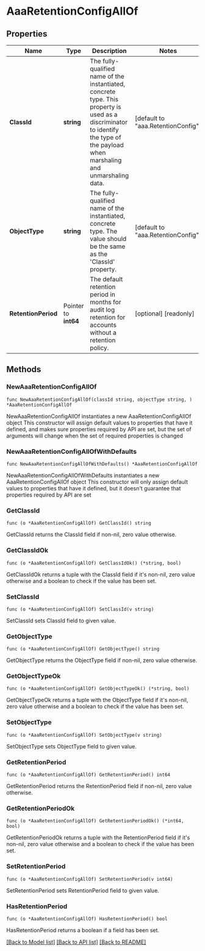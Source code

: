 # AaaRetentionConfigAllOf

## Properties

Name | Type | Description | Notes
------------ | ------------- | ------------- | -------------
**ClassId** | **string** | The fully-qualified name of the instantiated, concrete type. This property is used as a discriminator to identify the type of the payload when marshaling and unmarshaling data. | [default to "aaa.RetentionConfig"]
**ObjectType** | **string** | The fully-qualified name of the instantiated, concrete type. The value should be the same as the &#39;ClassId&#39; property. | [default to "aaa.RetentionConfig"]
**RetentionPeriod** | Pointer to **int64** | The default retention period in months for audit log retention for accounts without a retention policy. | [optional] [readonly] 

## Methods

### NewAaaRetentionConfigAllOf

`func NewAaaRetentionConfigAllOf(classId string, objectType string, ) *AaaRetentionConfigAllOf`

NewAaaRetentionConfigAllOf instantiates a new AaaRetentionConfigAllOf object
This constructor will assign default values to properties that have it defined,
and makes sure properties required by API are set, but the set of arguments
will change when the set of required properties is changed

### NewAaaRetentionConfigAllOfWithDefaults

`func NewAaaRetentionConfigAllOfWithDefaults() *AaaRetentionConfigAllOf`

NewAaaRetentionConfigAllOfWithDefaults instantiates a new AaaRetentionConfigAllOf object
This constructor will only assign default values to properties that have it defined,
but it doesn't guarantee that properties required by API are set

### GetClassId

`func (o *AaaRetentionConfigAllOf) GetClassId() string`

GetClassId returns the ClassId field if non-nil, zero value otherwise.

### GetClassIdOk

`func (o *AaaRetentionConfigAllOf) GetClassIdOk() (*string, bool)`

GetClassIdOk returns a tuple with the ClassId field if it's non-nil, zero value otherwise
and a boolean to check if the value has been set.

### SetClassId

`func (o *AaaRetentionConfigAllOf) SetClassId(v string)`

SetClassId sets ClassId field to given value.


### GetObjectType

`func (o *AaaRetentionConfigAllOf) GetObjectType() string`

GetObjectType returns the ObjectType field if non-nil, zero value otherwise.

### GetObjectTypeOk

`func (o *AaaRetentionConfigAllOf) GetObjectTypeOk() (*string, bool)`

GetObjectTypeOk returns a tuple with the ObjectType field if it's non-nil, zero value otherwise
and a boolean to check if the value has been set.

### SetObjectType

`func (o *AaaRetentionConfigAllOf) SetObjectType(v string)`

SetObjectType sets ObjectType field to given value.


### GetRetentionPeriod

`func (o *AaaRetentionConfigAllOf) GetRetentionPeriod() int64`

GetRetentionPeriod returns the RetentionPeriod field if non-nil, zero value otherwise.

### GetRetentionPeriodOk

`func (o *AaaRetentionConfigAllOf) GetRetentionPeriodOk() (*int64, bool)`

GetRetentionPeriodOk returns a tuple with the RetentionPeriod field if it's non-nil, zero value otherwise
and a boolean to check if the value has been set.

### SetRetentionPeriod

`func (o *AaaRetentionConfigAllOf) SetRetentionPeriod(v int64)`

SetRetentionPeriod sets RetentionPeriod field to given value.

### HasRetentionPeriod

`func (o *AaaRetentionConfigAllOf) HasRetentionPeriod() bool`

HasRetentionPeriod returns a boolean if a field has been set.


[[Back to Model list]](../README.md#documentation-for-models) [[Back to API list]](../README.md#documentation-for-api-endpoints) [[Back to README]](../README.md)


